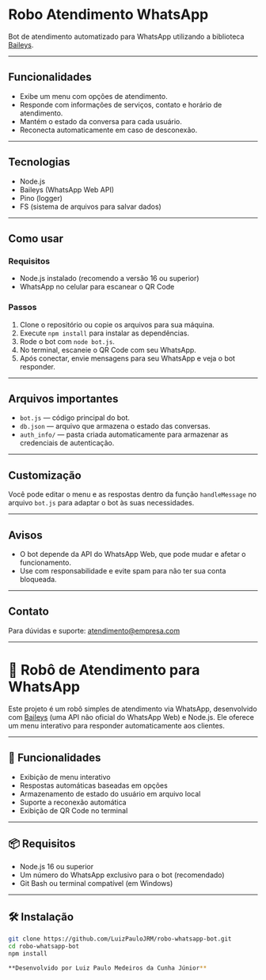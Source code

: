 # Robo Atendimento WhatsApp

Bot de atendimento automatizado para WhatsApp utilizando a biblioteca [Baileys](https://github.com/adiwajshing/Baileys).

---

## Funcionalidades

- Exibe um menu com opções de atendimento.
- Responde com informações de serviços, contato e horário de atendimento.
- Mantém o estado da conversa para cada usuário.
- Reconecta automaticamente em caso de desconexão.

---

## Tecnologias

- Node.js
- Baileys (WhatsApp Web API)
- Pino (logger)
- FS (sistema de arquivos para salvar dados)

---

## Como usar

### Requisitos

- Node.js instalado (recomendo a versão 16 ou superior)
- WhatsApp no celular para escanear o QR Code

### Passos

1. Clone o repositório ou copie os arquivos para sua máquina.
2. Execute `npm install` para instalar as dependências.
3. Rode o bot com `node bot.js`.
4. No terminal, escaneie o QR Code com seu WhatsApp.
5. Após conectar, envie mensagens para seu WhatsApp e veja o bot responder.

---

## Arquivos importantes

- `bot.js` — código principal do bot.
- `db.json` — arquivo que armazena o estado das conversas.
- `auth_info/` — pasta criada automaticamente para armazenar as credenciais de autenticação.

---

## Customização

Você pode editar o menu e as respostas dentro da função `handleMessage` no arquivo `bot.js` para adaptar o bot às suas necessidades.

---

## Avisos

- O bot depende da API do WhatsApp Web, que pode mudar e afetar o funcionamento.
- Use com responsabilidade e evite spam para não ter sua conta bloqueada.

---

## Contato

Para dúvidas e suporte: atendimento@empresa.com

---
# 🤖 Robô de Atendimento para WhatsApp

Este projeto é um robô simples de atendimento via WhatsApp, desenvolvido com [Baileys](https://github.com/WhiskeySockets/Baileys) (uma API não oficial do WhatsApp Web) e Node.js. Ele oferece um menu interativo para responder automaticamente aos clientes.

---

## 🚀 Funcionalidades

- Exibição de menu interativo
- Respostas automáticas baseadas em opções
- Armazenamento de estado do usuário em arquivo local
- Suporte a reconexão automática
- Exibição de QR Code no terminal

---

## 📦 Requisitos

- Node.js 16 ou superior
- Um número do WhatsApp exclusivo para o bot (recomendado)
- Git Bash ou terminal compatível (em Windows)

---

## 🛠️ Instalação

```bash
git clone https://github.com/LuizPauloJRM/robo-whatsapp-bot.git
cd robo-whatsapp-bot
npm install

**Desenvolvido por Luiz Paulo Medeiros da Cunha Júnior**
